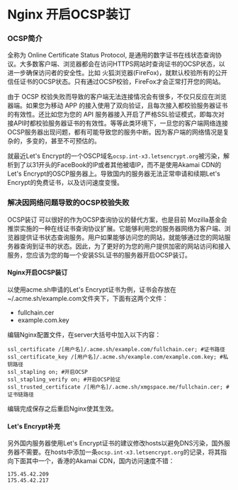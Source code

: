 # Nginx 开启OCSP装订

### OCSP简介

全称为 Online Certificate Status Protocol, 是通用的数字证书在线状态查询协议。大多数客户端、浏览器都会在访问HTTPS网站时查询证书的OCSP状态，以进一步确保访问者的安全性。比如 火狐浏览器\(FireFox\)，就默认校验所有的公开信任证书的OCSP状态。只有通过OCSP校验，FireFox才会正常打开您的网站。

由于 OCSP 校验失败而导致的客户端无法连接情况会有很多，不仅只反应在浏览器端。如果您为移动 APP 的接入使用了双向验证，且每次接入都校验服务器证书的有效性。还比如您为您的 API 服务器接入开启了严格SSL验证模式，即每次对接API时都校验服务器证书的有效性。等等此类环境下，一旦您的客户端网络连接OCSP服务器出现问题，都有可能导致您的服务中断。因为客户端的网络情况是复杂的，多变的，甚至不可预估的。

就最近Let's Encrypt的一个OSCP域名`ocsp.int-x3.letsencrypt.org`被污染，解析到了以31开头的FaceBook的IP或者其他被墙IP，而不是使用Akamai CDN的Let's Encrypt的OSCP服务器上。导致国内的服务器无法正常申请和续期Let's Encrypt的免费证书，以及访问速度变慢。

### 解决因网络问题导致的OCSP校验失败

OCSP装订 可以很好的作为OCSP查询协议的替代方案，也是目前 Mozilla基金会推崇实施的一种在线证书查询协议扩展。它能够利用您的服务器网络为客户端、浏览器提供证书状态查询服务。用户如果能够访问您的网站，就能够通过您的网站服务器查询到证书的状态。因此，为了更好的为您的用户提供加密的网站访问和接入服务，您应该为您的每一个安装SSL证书的服务器开启OCSP装订。

#### Nginx开启OCSP装订

以使用acme.sh申请的Let's Encrypt证书为例，证书会存放在~/.acme.sh/example.com文件夹下，下面有这两个文件：

* fullchain.cer
* example.com.key

编辑Nginx配置文件，在server大括号中加入以下内容：

```text
ssl_certificate /[用户名]/.acme.sh/example.com/fullchain.cer; #证书路径
ssl_certificate_key /[用户名]/.acme.sh/example.com/example.com.key; #私钥路径
ssl_stapling on; #开启OCSP
ssl_stapling_verify on; #开启OCSP验证
ssl_trusted_certificate /[用户名]/.acme.sh/xmgspace.me/fullchain.cer; #证书链路径
```

编辑完成保存之后重启Nginx使其生效。

#### Let's Encrypt补充

另外国内服务器使用Let's Encrypt证书的建议修改hosts以避免DNS污染，国外服务器不需要。在hosts中添加一条`ocsp.int-x3.letsencrypt.org`的记录，将其指向下面其中一个，香港的Akamai CDN，国内访问速度不错：

```text
175.45.42.209
175.45.42.217
```

